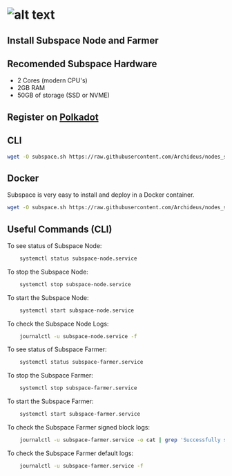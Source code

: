 # ![alt text](https://assets.website-files.com/61526a2af87a54e565b0ae92/6155fc8597a1468aa6dfba07_Group%20201.svg)
## Install Subspace Node and Farmer


## Recomended Subspace Hardware

- 2 Cores (modern CPU's)
- 2GB RAM
- 50GB of storage (SSD or NVME)

## Register on [Polkadot](https://polkadot.js.org/apps/?rpc=wss%3A%2F%2Ffarm-rpc.subspace.network%2Fws#/accounts)


## CLI

```sh
wget -O subspace.sh https://raw.githubusercontent.com/Archideus/nodes_scripts/main/Subspace/cli.sh && chmod +x subspace.sh && sudo ./subspace.sh
```


## Docker

Subspace is very easy to install and deploy in a Docker container.

```sh
wget -O subspace.sh https://raw.githubusercontent.com/Archideus/nodes_scripts/main/Subspace/docker.sh && chmod +x subspace.sh && sudo ./subspace.sh
```


## Useful Commands (CLI)

To see status of Subspace Node: 
```sh
    systemctl status subspace-node.service 
```

To stop the Subspace Node: 
```sh
    systemctl stop subspace-node.service 
```
 
To start the Subspace Node: 
```sh
    systemctl start subspace-node.service 
```
 
To check the Subspace Node Logs: 
```sh
    journalctl -u subspace-node.service -f 
```

To see status of Subspace Farmer: 
```sh
    systemctl status subspace-farmer.service 
```

To stop the Subspace Farmer: 
```sh
    systemctl stop subspace-farmer.service 
```
 
To start the Subspace Farmer: 
```sh
    systemctl start subspace-farmer.service 
```
 
To check the Subspace Farmer signed block logs: 
```sh
    journalctl -u subspace-farmer.service -o cat | grep 'Successfully signed block' 
```
 
To check the Subspace Farmer default logs: 
```sh
    journalctl -u subspace-farmer.service -f 
```


